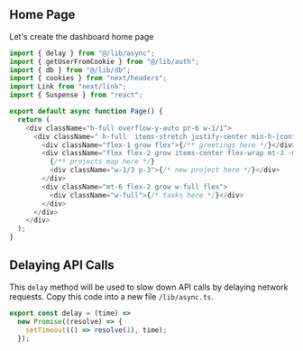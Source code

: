 ## Home Page

Let's create the dashboard home page

```ts
import { delay } from "@/lib/async";
import { getUserFromCookie } from "@/lib/auth";
import { db } from "@/lib/db";
import { cookies } from "next/headers";
import Link from "next/link";
import { Suspense } from "react";

export default async function Page() {
  return (
    <div className="h-full overflow-y-auto pr-6 w-1/1">
      <div className=" h-full  items-stretch justify-center min-h-[content]">
        <div className="flex-1 grow flex">{/** greetings here */}</div>
        <div className="flex flex-2 grow items-center flex-wrap mt-3 -m-3 ">
          {/** projects map here */}
          <div className="w-1/3 p-3">{/* new project here */}</div>
        </div>
        <div className="mt-6 flex-2 grow w-full flex">
          <div className="w-full">{/* tasks here */}</div>
        </div>
      </div>
    </div>
  );
}
```

## Delaying API Calls

This `delay` method will be used to slow down API calls by delaying network requests. Copy this code into a new file `/lib/async.ts`.

```javascript
export const delay = (time) =>
  new Promise((resolve) => {
    setTimeout(() => resolve(1), time);
  });
```
